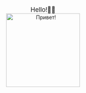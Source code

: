 <body>
    <div id="header" align="center">
      <center><font><big>Hello!👋🤙</big></font></center>
      </div>
        <div id="header" align="center">
      <img src="https://www.riotgames.com/darkroom/630/81fa62640571559795977cb9e5afbf02:b962fb42069bf5cd6d6aacf3cd82aba1/braum-wave-1.gif" width="200" height="200" alt="Привет!"/>
      </div>
  </body>

